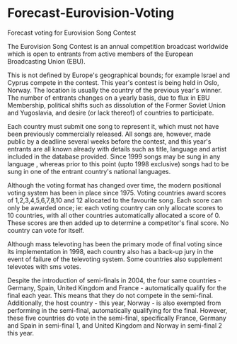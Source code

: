 # Forecast-Eurovision-Voting
Forecast voting for Eurovision Song Contest

The Eurovision Song Contest is an annual competition broadcast worldwide which is open to entrants from active members of the European Broadcasting Union (EBU).

This is not defined by Europe's geographical bounds; for example Israel and Cyprus compete in the contest. This year's contest is being held in Oslo, Norway. The location is usually the country of the previous year's winner. The number of entrants changes on a yearly basis, due to flux in EBU Membership, political shifts such as dissolution of the Former Soviet Union and Yugoslavia, and desire (or lack thereof) of countries to participate.

Each country must submit one song to represent it, which must not have been previously commercially released. All songs are, however, made public by a deadline several weeks before the contest, and this year's entrants are all known already with details such as title, language and artist included in the database provided. Since 1999 songs may be sung in any language , whereas prior to this point (upto 1998 exclusive) songs had to be sung in one of the entrant country's national languages.

Although the voting format has changed over time, the modern positional voting system has been in place since 1975. Voting countries award scores of 1,2,3,4,5,6,7,8,10 and 12 allocated to the favourite song. Each score can only be awarded once; ie: each voting country can only allocate scores to 10 countries, with all other countries automatically allocated a score of 0. These scores are then added up to determine a competitor's final score. No country can vote for itself.

Although mass televoting has been the primary mode of final voting since its implementation in 1998, each country also has a back-up jury in the event of failure of the televoting system. Some countries also supplement televotes with sms votes.

Despite the introduction of semi-finals in 2004, the four same countries - Germany, Spain, United Kingdom and France - automatically qualify for the final each year. This means that they do not compete in the semi-final. Additionally, the host country - this year, Norway - is also exempted from performing in the semi-final, automatically qualifying for the final. However, these five countries do vote in the semi-final, specifically France, Germany and Spain in semi-final 1, and United Kingdom and Norway in semi-final 2 this year.
